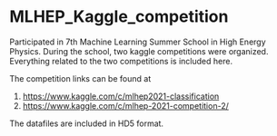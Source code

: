 # MLHEP_Kaggle_competition
Participated in 7th Machine Learning Summer School in High Energy Physics. During the school, two kaggle competitions were organized. Everything related to the two competitions is included here.

The competition links can be found at

1. https://www.kaggle.com/c/mlhep2021-classification
2. https://www.kaggle.com/c/mlhep-2021-competition-2/

The datafiles are included in HD5 format.

